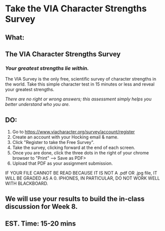 # Take the VIA Character Strengths Survey

## What:

## The VIA Character Strengths Survey

### *Your greatest strengths lie within.*

The VIA Survey is the only free, scientific survey of character strengths in the world. Take this simple character test in 15 minutes or less and reveal your greatest strengths.

*There are no right or wrong answers; this assessment simply helps you better understand who you are.*

## DO:

1. Go to <https://www.viacharacter.org/survey/account/register>
2. Create an account with your Hocking email & name.
3. Click "Register to take the Free Survey".
4. Take the survey, clicking forward at the end of each screen.
5. Once you are done, click the three dots in the right of your chrome browser to "Print" --> Save as PDF>
6. Upload that PDF as your assignment submission.

IF YOUR FILE CANNOT BE READ BECAUSE IT IS NOT A .pdf OR .jpg file, IT WILL BE GRADED AS A 0. IPHONES, IN PARTICULAR, DO NOT WORK WELL WITH BLACKBOARD.

## We will use your results to build the in-class discussion for Week 8.

## EST. Time: 15-20 mins
